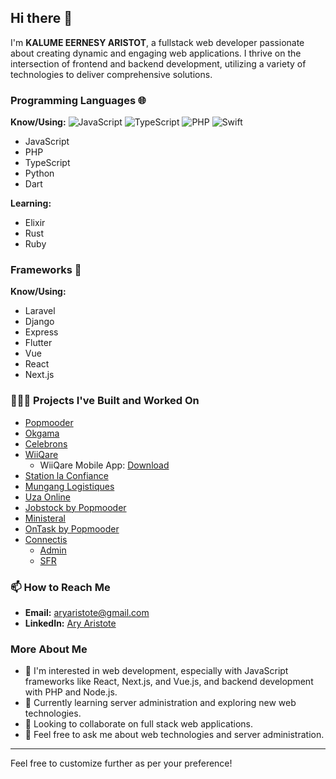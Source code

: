 ## Hi there 👋

I'm **KALUME EERNESY ARISTOT**, a fullstack web developer passionate about creating dynamic and engaging web applications. I thrive on the intersection of frontend and backend development, utilizing a variety of technologies to deliver comprehensive solutions.

### Programming Languages 🌐
**Know/Using:**
![JavaScript](https://img.shields.io/badge/javascript-F7DF1E?style=for-the-badge&logo=javascript&logoColor=black)
![TypeScript](https://img.shields.io/badge/typescript-3178C6?style=for-the-badge&logo=typescript&logoColor=white)
![PHP](https://img.shields.io/badge/php-777BB4?style=for-the-badge&logo=php&logoColor=white)
![Swift](https://img.shields.io/badge/swift-FA7343?style=for-the-badge&logo=swift&logoColor=white)

- JavaScript
- PHP
- TypeScript
- Python
- Dart

**Learning:**
- Elixir
- Rust
- Ruby

### Frameworks 🧰
**Know/Using:**
- Laravel
- Django
- Express
- Flutter
- Vue
- React
- Next.js

### 👨🏽‍🔧 Projects I've Built and Worked On
- [Popmooder](https://popmooder.com)
- [Okgama](http://okgama.com)
- [Celebrons](http://celebrons.org)
- [WiiQare](https://wiiqare.com) 
  - WiiQare Mobile App: [Download](https://bit.ly/3ylIr2u)
- [Station la Confiance](https://stationlaconfiance.com)
- [Mungang Logistiques](https://munganglogistiques.org)
- [Uza Online](https://uzaonline.com)
- [Jobstock by Popmooder](http://jobstock.popmooder.com)
- [Ministeral](https://ministeral.com)
- [OnTask by Popmooder](http://ontask.popmooder.com)
- [Connectis](https://connectis.co)
  - [Admin](https://admin.connectis.co)
  - [SFR](https://sfr.connectis.co)

### 📫 How to Reach Me
- **Email:** aryaristote@gmail.com
- **LinkedIn:** [Ary Aristote](https://www.linkedin.com/in/ary-aristote-017100160/)

### More About Me
- 👀 I'm interested in web development, especially with JavaScript frameworks like React, Next.js, and Vue.js, and backend development with PHP and Node.js.
- 🌱 Currently learning server administration and exploring new web technologies.
- 💞️ Looking to collaborate on full stack web applications.
- 💬 Feel free to ask me about web technologies and server administration.

---

Feel free to customize further as per your preference!
